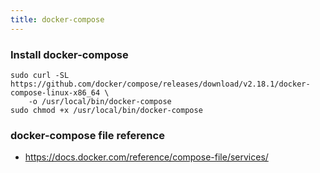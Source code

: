 ```yaml
---
title: docker-compose
---
```


### Install docker-compose

```shell
sudo curl -SL https://github.com/docker/compose/releases/download/v2.18.1/docker-compose-linux-x86_64 \
    -o /usr/local/bin/docker-compose
sudo chmod +x /usr/local/bin/docker-compose
```

### docker-compose file reference 

- https://docs.docker.com/reference/compose-file/services/
